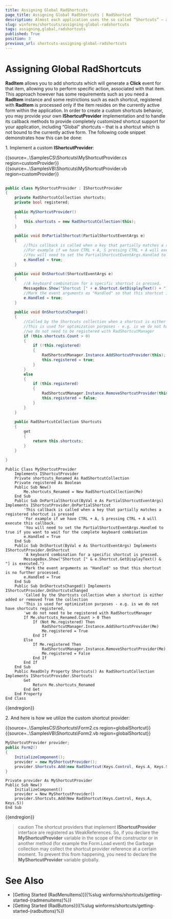 ```yaml
---
title: Assigning Global RadShortcuts
page_title: Assigning Global RadShortcuts | RadShortcut
description: Almost each application uses the so called “Shortcuts” – a keyboard combination that triggers a specific action.
slug: winforms/shortcuts/assigning-global-radshortcuts
tags: assigning,global,radshortcuts
published: True
position: 3
previous_url: shortcuts-assigning-global-radshortcuts
---
```


# Assigning Global RadShortcuts

**RadItem** allows you to add shortcuts which will generate a **Click** event for that item, allowing you to perform specific action, associated with that item. This approach however has some requirements such as you need a **RadItem** instance and some restrictions such as each shortcut, registered with **RadItem** is processed only if the item resides on the currently active form within the application. In order to create a custom shortcuts behavior, you may provide your own **IShortcutProvider** implementation and to handle its callback methods to provide completely customized shortcut support for your application, including “Global” shortcuts – that is a shortcut which is not bound to the currently active form. The following code snippet demonstrates how this can be done:

1\. Implement a custom **IShortcutProvider**: 

{{source=..\SamplesCS\Shortcuts\MyShortcutProvider.cs region=customProvider}} 
{{source=..\SamplesVB\Shortcuts\MyShortcutProvider.vb region=customProvider}} 

````C#
    
public class MyShortcutProvider : IShortcutProvider
{
    private RadShortcutCollection shortcuts;
    private bool registered;
        
    public MyShortcutProvider()
    {
        this.shortcuts = new RadShortcutCollection(this);
    }
        
    public void OnPartialShortcut(PartialShortcutEventArgs e)
    {
        //This callback is called when a key that partially matches a registered shortcut is pressed
        //For example if we have CTRL + A, S pressing CTRL + A will execute this callback.
        //You will need to set the PartialShortcutEventArgs.Handled to true if you want to wait for the complete keyboard combination
        e.Handled = true;
    }
        
    public void OnShortcut(ShortcutEventArgs e)
    {
        //A keyboard combination for a specific shortcut is pressed.
        MessageBox.Show("Shortcut [" + e.Shortcut.GetDisplayText() + "] is executed.");
        //Mark the event arguments as "Handled" so that this shortcut is no further processed.
        e.Handled = true;
    }
        
    public void OnShortcutsChanged()
    {
        //Called by the Shortcuts collection when a shortcut is either added or removed from the collection
        //This is used for optimization purposes - e.g. is we do not have shortcuts registered,
        //we do not need to be registered with RadShortcutManager
        if (this.shortcuts.Count > 0)
        {
            if (!this.registered)
            {
                RadShortcutManager.Instance.AddShortcutProvider(this);
                this.registered = true;
            }
        }
        else
        {
            if (this.registered)
            {
                RadShortcutManager.Instance.RemoveShortcutProvider(this);
                this.registered = false;
            }
        }
    }
        
    public RadShortcutCollection Shortcuts
    {
        get
        {
            return this.shortcuts;
        }
    }
    
}

````
````VB.NET
Public Class MyShortcutProvider
    Implements IShortcutProvider
    Private shortcuts_Renamed As RadShortcutCollection
    Private registered As Boolean
    Public Sub New()
        Me.shortcuts_Renamed = New RadShortcutCollection(Me)
    End Sub
    Public Sub OnPartialShortcut(ByVal e As PartialShortcutEventArgs) Implements IShortcutProvider.OnPartialShortcut
        'This callback is called when a key that partially matches a registered shortcut is pressed
        'For example if we have CTRL + A, S pressing CTRL + A will execute this callback.
        'You will need to set the PartialShortcutEventArgs.Handled to true if you want to wait for the complete keyboard combination
        e.Handled = True
    End Sub
    Public Sub OnShortcut(ByVal e As ShortcutEventArgs) Implements IShortcutProvider.OnShortcut
        'A keyboard combination for a specific shortcut is pressed.
        MessageBox.Show("Shortcut [" & e.Shortcut.GetDisplayText() & "] is executed.")
        'Mark the event arguments as "Handled" so that this shortcut is no further processed.
        e.Handled = True
    End Sub
    Public Sub OnShortcutsChanged() Implements IShortcutProvider.OnShortcutsChanged
        'Called by the Shortcuts collection when a shortcut is either added or removed from the collection
        'This is used for optimization purposes - e.g. is we do not have shortcuts registered,
        'we do not need to be registered with RadShortcutManager
        If Me.shortcuts_Renamed.Count > 0 Then
            If (Not Me.registered) Then
                RadShortcutManager.Instance.AddShortcutProvider(Me)
                Me.registered = True
            End If
        Else
            If Me.registered Then
                RadShortcutManager.Instance.RemoveShortcutProvider(Me)
                Me.registered = False
            End If
        End If
    End Sub
    Public ReadOnly Property Shortcuts() As RadShortcutCollection Implements IShortcutProvider.Shortcuts
        Get
            Return Me.shortcuts_Renamed
        End Get
    End Property
End Class

````

{{endregion}} 

2\. And here is how we utilize the custom shortcut provider: 

{{source=..\SamplesCS\Shortcuts\Form2.cs region=globalShortcut}} 
{{source=..\SamplesVB\Shortcuts\Form2.vb region=globalShortcut}} 

````C#
MyShortcutProvider provider;
public Form2()
{
    InitializeComponent();
    provider = new MyShortcutProvider();
    provider.Shortcuts.Add(new RadShortcut(Keys.Control, Keys.A, Keys.S));
}

````
````VB.NET
Private provider As MyShortcutProvider
Public Sub New()
    InitializeComponent()
    provider = New MyShortcutProvider()
    provider.Shortcuts.Add(New RadShortcut(Keys.Control, Keys.A, Keys.S))
End Sub

````

{{endregion}}

>caution The shortcut providers that implement **IShortcutProvider** interface are registered as WeakReferences. So, if you declare the **MyShortcutProvider** variable in the scope of the constructor or in another method (for example the Form.Load event) the Garbage collection may collect the shortcut provider reference at a certain moment. To prevent this from happening, you need to declare the **MyShortcutProvider** variable globally.

# See Also

* [Getting Started (RadMenuItems)]({%slug winforms/shortcuts/getting-started-(radmenuitems)%})	
* [Getting Started (RadButtons)]({%slug winforms/shortcuts/getting-started-(radbuttons)%})	

